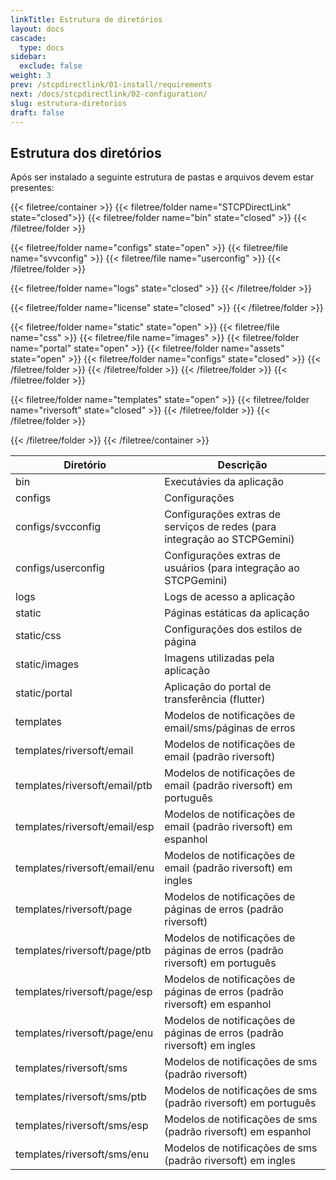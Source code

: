 ```yaml
---
linkTitle: Estrutura de diretórios
layout: docs
cascade:
  type: docs
sidebar:
  exclude: false
weight: 3
prev: /stcpdirectlink/01-install/requirements
next: /docs/stcpdirectlink/02-configuration/
slug: estrutura-diretorios
draft: false
---
```


## Estrutura dos diretórios
Após ser instalado a seguinte estrutura de pastas e arquivos devem estar presentes:

{{< filetree/container >}}
  {{< filetree/folder name="STCPDirectLink" state="closed">}}
  {{< filetree/folder name="bin" state="closed" >}}
  {{< /filetree/folder >}}

  {{< filetree/folder name="configs" state="open" >}}
      {{< filetree/file name="svvconfig" >}}
      {{< filetree/file name="userconfig" >}}
  {{< /filetree/folder >}}

  {{< filetree/folder name="logs" state="closed" >}}
  {{< /filetree/folder >}}

  {{< filetree/folder name="license" state="closed" >}}
  {{< /filetree/folder >}}

  {{< filetree/folder name="static" state="open" >}}
    {{< filetree/file name="css" >}}
    {{< filetree/file name="images" >}}
    {{< filetree/folder name="portal" state="open" >}}
      {{< filetree/folder name="assets" state="open" >}}
        {{< filetree/folder name="configs" state="closed" >}}
        {{< /filetree/folder >}}
      {{< /filetree/folder >}}
    {{< /filetree/folder >}}
  {{< /filetree/folder >}}

  {{< filetree/folder name="templates" state="open" >}}
    {{< filetree/folder name="riversoft" state="closed" >}}
    {{< /filetree/folder >}}
  {{< /filetree/folder >}}



  {{< /filetree/folder >}}
{{< /filetree/container >}}


Diretório                     | Descrição
---                           | ----
bin                           | Executávies da aplicação
configs                       | Configurações
configs/svcconfig             | Configurações extras de serviços de redes (para integração ao STCPGemini)
configs/userconfig            | Configurações extras de usuários (para integração ao STCPGemini)
logs                          | Logs de acesso a aplicação
static                        | Páginas estáticas da aplicação
static/css                    | Configurações dos estilos de página
static/images                 | Imagens utilizadas pela aplicação
static/portal                 | Aplicação do portal de transferência (flutter)
templates                     | Modelos de notificações de email/sms/páginas de erros
templates/riversoft/email     | Modelos de notificações de email (padrão riversoft)
templates/riversoft/email/ptb | Modelos de notificações de email (padrão riversoft) em português
templates/riversoft/email/esp | Modelos de notificações de email (padrão riversoft) em espanhol
templates/riversoft/email/enu | Modelos de notificações de email (padrão riversoft) em ingles
templates/riversoft/page      | Modelos de notificações de páginas de erros (padrão riversoft)
templates/riversoft/page/ptb  | Modelos de notificações de páginas de erros (padrão riversoft) em português
templates/riversoft/page/esp  | Modelos de notificações de páginas de erros (padrão riversoft) em espanhol
templates/riversoft/page/enu  | Modelos de notificações de páginas de erros (padrão riversoft) em ingles
templates/riversoft/sms       | Modelos de notificações de sms (padrão riversoft)
templates/riversoft/sms/ptb   | Modelos de notificações de sms (padrão riversoft) em português
templates/riversoft/sms/esp   | Modelos de notificações de sms (padrão riversoft) em espanhol
templates/riversoft/sms/enu   | Modelos de notificações de sms (padrão riversoft) em ingles
